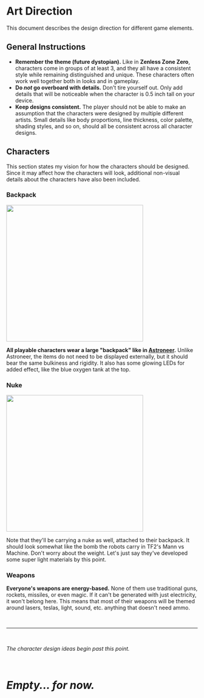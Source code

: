 # Art Direction
This document describes the design direction for different game elements.

## General Instructions
- **Remember the theme (future dystopian).** Like in **Zenless Zone Zero**, characters come in groups of at least 3, and they all have a consistent style while remaining distinguished and unique. These characters often work well together both in looks and in gameplay.
- **Do *not* go overboard with details.** Don't tire yourself out. Only add details that will be noticeable when the character is 0.5 inch tall on your device.
- **Keep designs consistent.** The player should not be able to make an assumption that the characters were designed by multiple different artists. Small details like body proportions, line thickness, color palette, shading styles, and so on, should all be consistent across all character designs.

## Characters
This section states my vision for how the characters should be designed. Since it may affect how the characters will look, additional non-visual details about the characters have also been included.

### Backpack
<img src="https://i.redd.it/klxdxrix7mx31.jpg" height="360px"/>

**All playable characters wear a large "backpack" like in [Astroneer](https://astroneer.fandom.com/wiki/Backpack).** Unlike Astroneer, the items do not need to be displayed externally, but it should bear the same bulkiness and rigidity. It also has some glowing LEDs for added effect, like the blue oxygen tank at the top.


### Nuke
<img src="https://teamfortressnerd.wordpress.com/wp-content/uploads/2014/04/still_playing_tf2_02.jpg" height="360px"/>

Note that they'll be carrying a nuke as well, attached to their backpack. It should look somewhat like the bomb the robots carry in TF2's Mann vs Machine. Don't worry about the weight. Let's just say they've developed some super light materials by this point.


### Weapons
**Everyone's weapons are energy-based.** None of them use traditional guns, rockets, missiles, or even magic. If it can't be generated with just electricity, it won't belong here. This means that most of their weapons will be themed around lasers, teslas, light, sound, etc. anything that doesn't need ammo.


&nbsp;

---
&nbsp;

*The character design ideas begin past this point.*

&nbsp;

# *Empty... for now.*